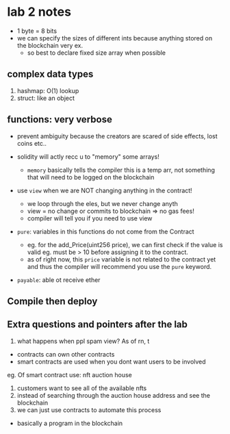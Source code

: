 # lab 2 notes
* 1 byte = 8 bits
* we can specify the sizes of different ints because anything stored on the blockchain very ex.
    * so best to declare fixed size array when possible 

## complex data types
1. hashmap: O(1) lookup
2. struct: like an object

## functions: very verbose
- prevent ambiguity because the creators are scared of side effects, lost coins etc..

* solidity will actly recc u to "memory" some arrays!
    - `memory` basically tells the compiler this is a temp arr, not something that will need to be logged on the blockchain

* use `view` when we are NOT changing anything in the contract!
    - we loop through the eles, but we never change anyth
    - view = no change or commits to blockchain => no gas fees!
    - compiler will tell you if you need to use view

* `pure`: variables in this functions do not come from the Contract
    - eg. for the add_Price(uint256 price), we can first check if the value is valid eg. must be > 10 before assigning it to the contract.
    - as of right now, this `price` variable is not related to the contract yet and thus the compiler will recommend you use the `pure` keyword.

* `payable`: able ot receive ether

## Compile then deploy


## Extra questions and pointers after the lab
1. what happens when ppl spam view? As of rn, t

* contracts can own other contracts
* smart contracts are used when you dont want users to be involved

eg. Of smart contract use: nft auction house
1. customers want to see all of the available nfts
2. instead of searching through the auction house address and see the blockchain
3. we can just use contracts to automate this process
* basically a program in the blockchain
